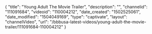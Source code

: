 {
    "title": "Young Adult The Movie Trailer",
    "description": "",
    "channelid": "111091684",
    "videoid": "110004212",
    "date_created": "1502525061",
    "date_modified": "1504049169",
    "type": "captivate",
    "layout": "channelVideo",
    "url": "\/bbbusa-latest-videos\/young-adult-the-movie-trailer\/111091684-110004212"
}